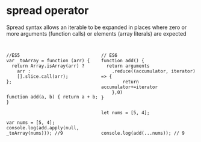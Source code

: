 # spread operator
Spread syntax allows an iterable to be expanded in places where zero or more arguments (function calls) or elements (array literals) are expected

<div style="display:flex;">
<div style="flex:1">
<pre><code class="javascript">
//ES5
var _toArray = function (arr) {
  return Array.isArray(arr) ? 
    arr : 
    [].slice.call(arr);
};

function add(a, b) {
  return a + b;
}

var nums = [5, 4];
console.log(add.apply(null, _toArray(nums)));
//9
</code></pre>
</div>
<div style="flex:1">
<pre><code class="javascript">
// ES6
function add() {
  return arguments
    .reduce((accumulator, iterator) => {
        return accumulator+=iterator
    },0)
}

let nums = [5, 4];

console.log(add(...nums));
// 9
</code></pre>
</div>
</div>

